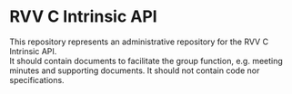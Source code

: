 
# RVV C Intrinsic API

This repository represents an administrative repository for the RVV C Intrinsic API.  
It should contain documents to facilitate the group function, e.g. meeting minutes and supporting documents.
It should not contain code nor specifications.

